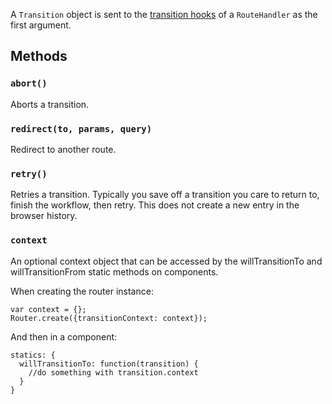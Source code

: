 A `Transition` object is sent to the [transition
hooks][transition-hooks] of a `RouteHandler` as the first argument.

Methods
-------

### `abort()`

Aborts a transition.

### `redirect(to, params, query)`

Redirect to another route.

### `retry()`

Retries a transition. Typically you save off a transition you care to
return to, finish the workflow, then retry. This does not create a new
entry in the browser history.

  [transition-hooks]:#TODO

### `context`

An optional context object that can be accessed by the willTransitionTo and
willTransitionFrom static methods on components.

When creating the router instance:

    var context = {};
    Router.create({transitionContext: context});

And then in a component:

    statics: {
      willTransitionTo: function(transition) {
        //do something with transition.context
      }
    }
